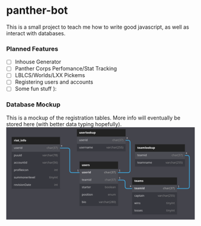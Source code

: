 # panther-bot

This is a small project to teach me how to write good javascript, as well as 
interact with databases.

### Planned Features

- [ ] Inhouse Generator
- [ ] Panther Corps Perfomance/Stat Tracking
- [ ] LBLCS/Worlds/LXX Pickems
- [ ] Registering users and accounts
- [ ] Some fun stuff ):

### Database Mockup

This is a mockup of the registration tables. More info will eventually be stored here (with better data typing hopefully).
![Database Mockup](./resources/dbscheme.png)